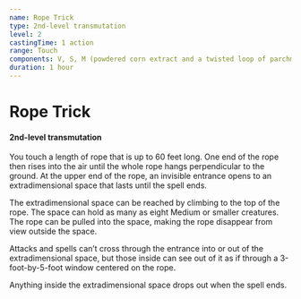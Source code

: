 ```yaml
---
name: Rope Trick
type: 2nd-level transmutation
level: 2
castingTime: 1 action
range: Touch
components: V, S, M (powdered corn extract and a twisted loop of parchment)
duration: 1 hour
---
```


# Rope Trick

#### 2nd-level transmutation

You touch a length of rope that is up to 60 feet long. One end of the rope then rises into the air until the whole rope hangs perpendicular to the ground. At the upper end of the rope, an invisible entrance opens to an extradimensional space that lasts until the spell ends.

The extradimensional space can be reached by climbing to the top of the rope. The space can hold as many as eight Medium or smaller creatures. The rope can be pulled into the space, making the rope disappear from view outside the space.

Attacks and spells can’t cross through the entrance into or out of the extradimensional space, but those inside can see out of it as if through a 3-foot-by-5-foot window centered on the rope.

Anything inside the extradimensional space drops out when the spell ends.
